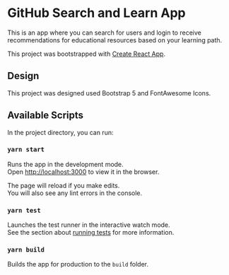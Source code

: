 # GitHub Search and Learn App
This is an app where you can search for users and login to receive recommendations for educational resources based on your learning path. 

This project was bootstrapped with [Create React App](https://github.com/facebook/create-react-app).

## Design
This project was designed used Bootstrap 5 and FontAwesome Icons.

## Available Scripts

In the project directory, you can run:

### `yarn start`

Runs the app in the development mode.\
Open [http://localhost:3000](http://localhost:3000) to view it in the browser.

The page will reload if you make edits.\
You will also see any lint errors in the console.

### `yarn test`

Launches the test runner in the interactive watch mode.\
See the section about [running tests](https://facebook.github.io/create-react-app/docs/running-tests) for more information.

### `yarn build`

Builds the app for production to the `build` folder.








